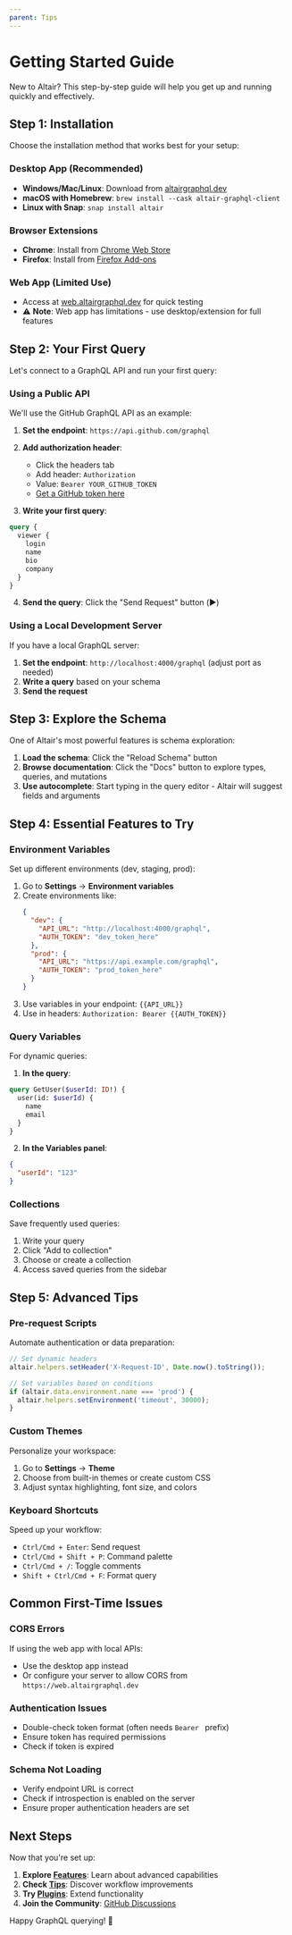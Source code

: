 ```yaml
---
parent: Tips
---
```


# Getting Started Guide

New to Altair? This step-by-step guide will help you get up and running quickly and effectively.

## Step 1: Installation

Choose the installation method that works best for your setup:

### Desktop App (Recommended)
- **Windows/Mac/Linux**: Download from [altairgraphql.dev](https://altairgraphql.dev/#download)
- **macOS with Homebrew**: `brew install --cask altair-graphql-client`
- **Linux with Snap**: `snap install altair`

### Browser Extensions
- **Chrome**: Install from [Chrome Web Store](https://chrome.google.com/webstore/detail/altair-graphql-client/flnheeellpciglgpaodhkhmapeljopja)
- **Firefox**: Install from [Firefox Add-ons](https://addons.mozilla.org/en-US/firefox/addon/altair-graphql-client/)

### Web App (Limited Use)
- Access at [web.altairgraphql.dev](https://web.altairgraphql.dev/) for quick testing
- ⚠️ **Note**: Web app has limitations - use desktop/extension for full features

## Step 2: Your First Query

Let's connect to a GraphQL API and run your first query:

### Using a Public API
We'll use the GitHub GraphQL API as an example:

1. **Set the endpoint**: `https://api.github.com/graphql`
2. **Add authorization header**:
   - Click the headers tab
   - Add header: `Authorization`
   - Value: `Bearer YOUR_GITHUB_TOKEN`
   - [Get a GitHub token here](https://github.com/settings/tokens)

3. **Write your first query**:
```graphql
query {
  viewer {
    login
    name
    bio
    company
  }
}
```

4. **Send the query**: Click the "Send Request" button (▶️)

### Using a Local Development Server
If you have a local GraphQL server:

1. **Set the endpoint**: `http://localhost:4000/graphql` (adjust port as needed)
2. **Write a query** based on your schema
3. **Send the request**

## Step 3: Explore the Schema

One of Altair's most powerful features is schema exploration:

1. **Load the schema**: Click the "Reload Schema" button
2. **Browse documentation**: Click the "Docs" button to explore types, queries, and mutations
3. **Use autocomplete**: Start typing in the query editor - Altair will suggest fields and arguments

## Step 4: Essential Features to Try

### Environment Variables
Set up different environments (dev, staging, prod):

1. Go to **Settings** → **Environment variables**
2. Create environments like:
   ```json
   {
     "dev": {
       "API_URL": "http://localhost:4000/graphql",
       "AUTH_TOKEN": "dev_token_here"
     },
     "prod": {
       "API_URL": "https://api.example.com/graphql",
       "AUTH_TOKEN": "prod_token_here"
     }
   }
   ```
3. Use variables in your endpoint: `{{API_URL}}`
4. Use in headers: `Authorization: Bearer {{AUTH_TOKEN}}`

### Query Variables
For dynamic queries:

1. **In the query**:
```graphql
query GetUser($userId: ID!) {
  user(id: $userId) {
    name
    email
  }
}
```

2. **In the Variables panel**:
```json
{
  "userId": "123"
}
```

### Collections
Save frequently used queries:

1. Write your query
2. Click "Add to collection"
3. Choose or create a collection
4. Access saved queries from the sidebar

## Step 5: Advanced Tips

### Pre-request Scripts
Automate authentication or data preparation:

```javascript
// Set dynamic headers
altair.helpers.setHeader('X-Request-ID', Date.now().toString());

// Set variables based on conditions
if (altair.data.environment.name === 'prod') {
  altair.helpers.setEnvironment('timeout', 30000);
}
```

### Custom Themes
Personalize your workspace:

1. Go to **Settings** → **Theme**
2. Choose from built-in themes or create custom CSS
3. Adjust syntax highlighting, font size, and colors

### Keyboard Shortcuts
Speed up your workflow:

- `Ctrl/Cmd + Enter`: Send request
- `Ctrl/Cmd + Shift + P`: Command palette
- `Ctrl/Cmd + /`: Toggle comments
- `Shift + Ctrl/Cmd + F`: Format query

## Common First-Time Issues

### CORS Errors
If using the web app with local APIs:
- Use the desktop app instead
- Or configure your server to allow CORS from `https://web.altairgraphql.dev`

### Authentication Issues
- Double-check token format (often needs `Bearer ` prefix)
- Ensure token has required permissions
- Check if token is expired

### Schema Not Loading
- Verify endpoint URL is correct
- Check if introspection is enabled on the server
- Ensure proper authentication headers are set

## Next Steps

Now that you're set up:

1. **Explore [Features](/docs/features/)**: Learn about advanced capabilities
2. **Check [Tips](/docs/tips/)**: Discover workflow improvements
3. **Try [Plugins](/docs/plugins/)**: Extend functionality
4. **Join the Community**: [GitHub Discussions](https://github.com/altair-graphql/altair/discussions)

Happy GraphQL querying! 🚀